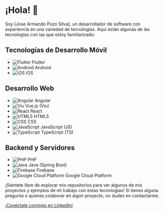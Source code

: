 
# ¡Hola! 👋

Soy [Jose Armando Pozo Silva], un desarrollador de software con experiencia en una variedad de tecnologías. Aquí están algunas de las tecnologías con las que estoy familiarizado:

## Tecnologías de Desarrollo Móvil
- ![Flutter](link-a-la-imagen-flutter) Flutter
- ![Android](link-a-la-imagen-android) Android
- ![iOS](link-a-la-imagen-ios) iOS

## Desarrollo Web
- ![Angular](link-a-la-imagen-angular) Angular
- ![Viu](link-a-la-imagen-viu) Vue.js (Viu)
- ![React](link-a-la-imagen-react) React
- ![HTML5](link-a-la-imagen-html5) HTML5
- ![CSS](link-a-la-imagen-css) CSS
- ![JavaScript](link-a-la-imagen-js) JavaScript (JS)
- ![TypeScript](link-a-la-imagen-ts) TypeScript (TS)

## Backend y Servidores
- ![PHP](link-a-la-imagen-php) PHP
- ![Java](link-a-la-imagen-java) Java (Spring Boot)
- ![Firebase](link-a-la-imagen-firebase) Firebase
- ![Google Cloud Platform](link-a-la-imagen-gcp) Google Cloud Platform

¡Siéntete libre de explorar mis repositorios para ver algunos de mis proyectos y ejemplos de mi trabajo con estas tecnologías! Si tienes alguna pregunta o quieres colaborar en algún proyecto, no dudes en contactarme.

[¡Conéctate conmigo en LinkedIn!](https://www.linkedin.com/in/jose-armando-pozo-silva-704b50149/)
